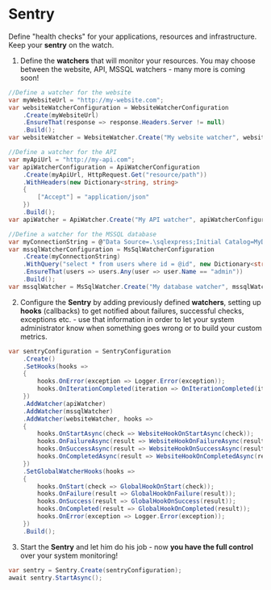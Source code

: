 # Sentry
Define "health checks" for your applications, resources and infrastructure. Keep your **sentry** on the watch.
1. Define the **watchers** that will monitor your resources. You may choose between the website, API, MSSQL watchers - many more is coming soon!
```csharp
//Define a watcher for the website 
var myWebsiteUrl = "http://my-website.com";
var websiteWatcherConfiguration = WebsiteWatcherConfiguration
    .Create(myWebsiteUrl)
    .EnsureThat(response => response.Headers.Server != null)
    .Build();
var websiteWatcher = WebsiteWatcher.Create("My website watcher", websiteWatcherConfiguration);

//Define a watcher for the API 
var myApiUrl = "http://my-api.com";
var apiWatcherConfiguration = ApiWatcherConfiguration
    .Create(myApiUrl, HttpRequest.Get("resource/path"))
    .WithHeaders(new Dictionary<string, string>
    {
        ["Accept"] = "application/json"
    })
    .Build();
var apiWatcher = ApiWatcher.Create("My API watcher", apiWatcherConfiguration);

//Define a watcher for the MSSQL database 
var myConnectionString = @"Data Source=.\sqlexpress;Initial Catalog=MyDatabase;Integrated Security=True";
var mssqlWatcherConfiguration = MsSqlWatcherConfiguration
    .Create(myConnectionString)
    .WithQuery("select * from users where id = @id", new Dictionary<string, object> {["id"] = 1})
    .EnsureThat(users => users.Any(user => user.Name == "admin"))
    .Build();
var mssqlWatcher = MsSqlWatcher.Create("My database watcher", mssqlWatcherConfiguration);
```
2. Configure the **Sentry** by adding previously defined **watchers**, setting up **hooks** (callbacks) to get notified about failures, successful checks, exceptions etc. - use that information in order to let your system administrator know when something goes wrong or to build your custom metrics.
```csharp
var sentryConfiguration = SentryConfiguration
    .Create()
    .SetHooks(hooks =>
    {
        hooks.OnError(exception => Logger.Error(exception));
        hooks.OnIterationCompleted(iteration => OnIterationCompleted(iteration));
    })
    .AddWatcher(apiWatcher)
    .AddWatcher(mssqlWatcher)
    .AddWatcher(websiteWatcher, hooks =>
    {
        hooks.OnStartAsync(check => WebsiteHookOnStartAsync(check));
        hooks.OnFailureAsync(result => WebsiteHookOnFailureAsync(result));
        hooks.OnSuccessAsync(result => WebsiteHookOnSuccessAsync(result));
        hooks.OnCompletedAsync(result => WebsiteHookOnCompletedAsync(result));
    })
    .SetGlobalWatcherHooks(hooks =>
    {
        hooks.OnStart(check => GlobalHookOnStart(check));
        hooks.OnFailure(result => GlobalHookOnFailure(result));
        hooks.OnSuccess(result => GlobalHookOnSuccess(result));
        hooks.OnCompleted(result => GlobalHookOnCompleted(result));
        hooks.OnError(exception => Logger.Error(exception));
    })
    .Build();
```
3. Start the **Sentry** and let him do his job - now **you have the full control** over your system monitoring!
```csharp
var sentry = Sentry.Create(sentryConfiguration);
await sentry.StartAsync();
```